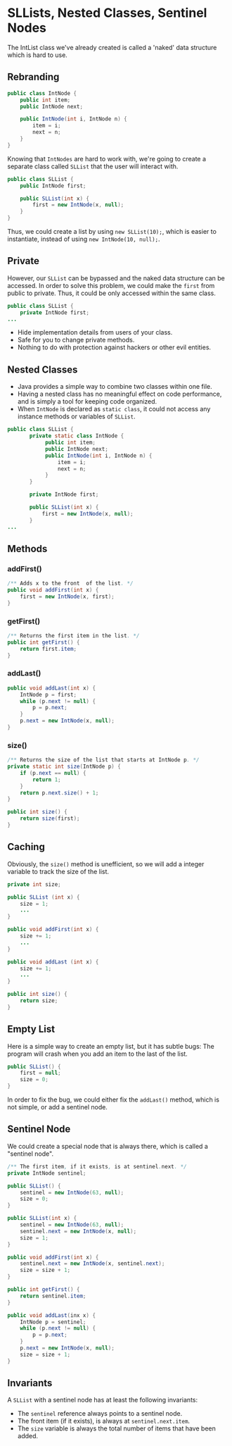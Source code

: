 # SLLists, Nested Classes, Sentinel Nodes

The IntList class we've already created is called a 'naked' data structure which is hard to use.

## Rebranding

```java
public class IntNode {
    public int item;
    public IntNode next;

    public IntNode(int i, IntNode n) {
        item = i;
        next = n;
    }
}
```

Knowing that `IntNodes` are hard to work with, we're going to create a separate class called `SLList` that the user will interact with.

```java
public class SLList {
    public IntNode first;

    public SLList(int x) {
        first = new IntNode(x, null);
    }
}
```

Thus, we could create a list by using `new SLList(10);`, which is easier to instantiate, instead of using `new IntNode(10, null);`.

## Private

However, our `SLList` can be bypassed and the naked data structure can be accessed. In order to solve this problem, we could make the `first` from public to private. Thus, it could be only accessed within the same class.

```java
public class SLList {
    private IntNode first;
...
```

* Hide implementation details from users of your class.
* Safe for you to change private methods.
* Nothing to do with protection against hackers or other evil entities.

## Nested Classes

* Java provides a simple way to combine two classes within one file.
* Having a nested class has no meaningful effect on code performance, and is simply a tool for keeping code organized.
* When `IntNode` is declared as `static class`, it could not access any instance methods or variables of `SLList`.

```java
public class SLList {
       private static class IntNode {
            public int item;
            public IntNode next;
            public IntNode(int i, IntNode n) {
                item = i;
                next = n;
            }
       }

       private IntNode first;

       public SLList(int x) {
           first = new IntNode(x, null);
       }
...
```

## Methods

### addFirst\(\)

```java
/** Adds x to the front  of the list. */
public void addFirst(int x) {
    first = new IntNode(x, first);
}
```

### getFirst\(\)

```java
/** Returns the first item in the list. */
public int getFirst() {
    return first.item;
}
```

### addLast\(\)

```java
public void addLast(int x) {
    IntNode p = first;
    while (p.next != null) {
        p = p.next;
    }
    p.next = new IntNode(x, null);
}
```

### size\(\)

```java
/** Returns the size of the list that starts at IntNode p. */
private static int size(IntNode p) {
    if (p.next == null) {
        return 1;
    }
    return p.next.size() + 1;
}

public int size() {
    return size(first);
}
```

## Caching

Obviously, the `size()` method is unefficient, so we will add a integer variable to track the size of the list.

```java
private int size;

public SLList (int x) {
    size = 1;
    ...
}

public void addFirst(int x) {
    size += 1;
    ...
}

public void addLast (int x) {
    size += 1;
    ...
}

public int size() {
    return size;
}
```

## Empty List

Here is a simple way to create an empty list, but it has subtle bugs: The program will crash when you add an item to the last of the list.

```java
public SLList() {
    first = null;
    size = 0;
}
```

In order to fix the bug, we could either fix the `addLast()` method, which is not simple, or add a sentinel node.

## Sentinel Node

We could create a special node that is always there, which is called a "sentinel node".

```java
/** The first item, if it exists, is at sentinel.next. */
private IntNode sentinel;

public SLList() {
    sentinel = new IntNode(63, null);
    size = 0;
}

public SLList(int x) {
    sentinel = new IntNode(63, null);
    sentinel.next = new IntNode(x, null);
    size = 1;
}

public void addFirst(int x) {
    sentinel.next = new IntNode(x, sentinel.next);
    size = size + 1;
}

public int getFirst() {
    return sentinel.item;
}

public void addLast(inx x) {
    IntNode p = sentinel;
    while (p.next != null) {
        p = p.next;
    }
    p.next = new IntNode(x, null);
    size = size + 1;
}
```

## Invariants

A `SLList` with a sentinel node has at least the following invariants:

* The `sentinel` reference always points to a sentinel node.
* The front item \(if it exists\), is always at `sentinel.next.item`.
* The `size` variable is always the total number of items that have been added.

